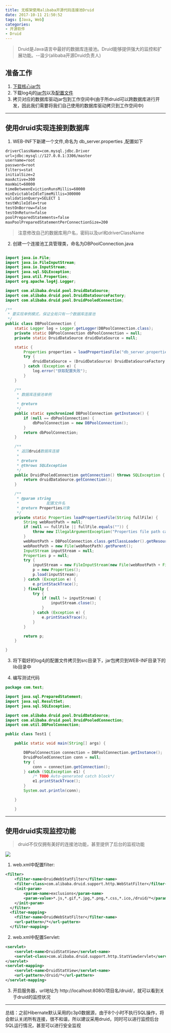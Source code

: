 ```yaml
---
title: 无框架使用alibaba开源代码连接池Druid
date: 2017-10-11 21:50:52
tags: [Java, Web]
categories:
- 开源软件
- Druid
---
```


> Druid是Java语言中最好的数据库连接池。Druid能够提供强大的监控和扩展功能。--温少(alibaba开源Druid负责人)

## 准备工作
1. <a href="https://github.com/sivanWu0222/Druid-Test/blob/master/druid-1.1.4.jar">下载核心jar包</a>
2. 下载log4j的<a href="https://github.com/sivanWu0222/Druid-Test/blob/master/log4j-1.2.9.jar">jar包</a>以及<a href="https://github.com/sivanWu0222/Druid-Test/blob/master/log4j.properties">配置文件</a>
3. 拷贝对应的数据库驱动jar包到工作空间中(由于所druid可以跨数据库进行开发，因此我们需要将我们自己使用的数据库驱动拷贝到工作空间中)

------

## 使用druid实现连接到数据库
1. WEB-INF下新建一个文件,命名为 db_server.properties ,配置如下
``` Html
driverClassName=com.mysql.jdbc.Driver
url=jdbc:mysql://127.0.0.1:3306/master
username=root
password=root
filters=stat
initialSize=2
maxActive=300
maxWait=60000
timeBetweenEvictionRunsMillis=60000
minEvictableIdleTimeMillis=300000
validationQuery=SELECT 1
testWhileIdle=true
testOnBorrow=false
testOnReturn=false
poolPreparedStatements=false
maxPoolPreparedStatementPerConnectionSize=200
```
> 注意修改自己的数据库用户名，密码以及url和driverClassName



2. 创建一个连接池工具管理类，命名为DBPoolConnection.java


<!-- more -->
```Java

import java.io.File;
import java.io.FileInputStream;
import java.io.InputStream;
import java.sql.SQLException;
import java.util.Properties;
import org.apache.log4j.Logger;

import com.alibaba.druid.pool.DruidDataSource;
import com.alibaba.druid.pool.DruidDataSourceFactory;
import com.alibaba.druid.pool.DruidPooledConnection;

/**
 * 要实现单例模式，保证全局只有一个数据库连接池
 */
public class DBPoolConnection {
	static Logger log = Logger.getLogger(DBPoolConnection.class);
	private static DBPoolConnection dbPoolConnection = null;
	private static DruidDataSource druidDataSource = null;

	static {
		Properties properties = loadPropertiesFile("db_server.properties");
		try {
			druidDataSource = (DruidDataSource) DruidDataSourceFactory.createDataSource(properties); /* DruidDataSrouce工厂模式*/
		} catch (Exception e) {
			log.error("获取配置失败");
		}
	}

	/**
	 * 数据库连接池单例
	 *
	 * @return
	 */
	public static synchronized DBPoolConnection getInstance() {
		if (null == dbPoolConnection) {
			dbPoolConnection = new DBPoolConnection();
		}
		return dbPoolConnection;
	}

	/**
	 * 返回druid数据库连接
	 *
	 * @return
	 * @throws SQLException
	 */
	public DruidPooledConnection getConnection() throws SQLException {
		return druidDataSource.getConnection();
	}

	/**
	 * @param string
	 *            配置文件名
	 * @return Properties对象
	 */
	private static Properties loadPropertiesFile(String fullFile) {
		String webRootPath = null;
		if (null == fullFile || fullFile.equals("")) {
			throw new IllegalArgumentException("Properties file path can not be null" + fullFile);
		}
		webRootPath = DBPoolConnection.class.getClassLoader().getResource("").getPath();
		webRootPath = new File(webRootPath).getParent();
		InputStream inputStream = null;
		Properties p = null;
		try {
			inputStream = new FileInputStream(new File(webRootPath + File.separator + fullFile));
			p = new Properties();
			p.load(inputStream);
		} catch (Exception e) {
			e.printStackTrace();
		} finally {
			try {
				if (null != inputStream) {
					inputStream.close();
				}
			} catch (Exception e) {
				e.printStackTrace();
			}
		}

		return p;
	}

}

```
3. 将下载好的log4j的配置文件拷贝到src目录下，jar包拷贝到WEB-INF目录下的lib目录中

4. 编写测试代码
```Java
package com.test;

import java.sql.PreparedStatement;
import java.sql.ResultSet;
import java.sql.SQLException;

import com.alibaba.druid.pool.DruidDataSource;
import com.alibaba.druid.pool.DruidPooledConnection;
import com.util.DBPoolConnection;

public class Test1 {

	public static void main(String[] args) {

		DBPoolConnection connection = DBPoolConnection.getInstance();
		DruidPooledConnection conn = null;
		try {
			conn = connection.getConnection();
		} catch (SQLException e1) {
			/* TODO Auto-generated catch block*/
			e1.printStackTrace();
		}
		System.out.println(conn);

	}

	}


```


------

## 使用druid实现监控功能

> druid不仅仅拥有美好的连接池功能，甚至提供了后台的监视功能

<img src="http://on3w7gc9m.bkt.clouddn.com/QQ%E5%9B%BE%E7%89%8720171011230452.png"/>

1. web.xml中配置filter:
```xml
<filter>
  	<filter-name>DruidWebStatFilter</filter-name>
  	<filter-class>com.alibaba.druid.support.http.WebStatFilter</filter-class>
  	<init-param>
  		<param-name>exclusions</param-name>
  		<param-value>*.js,*.gif,*.jpg,*.png,*.css,*.ico,/druid/*</param-value>
  	</init-param>
  </filter>
  <filter-mapping>
  	<filter-name>DruidWebStatFilter</filter-name>
  	<url-pattern>/*</url-pattern>
  </filter-mapping>
```

2. web.xml中配置Servlet:
```xml
<servlet>
    <servlet-name>DruidStatView</servlet-name>
    <servlet-class>com.alibaba.druid.support.http.StatViewServlet</servlet-class>
</servlet>
<servlet-mapping>
    <servlet-name>DruidStatView</servlet-name>
    <url-pattern>/druid/*</url-pattern>
</servlet-mapping>
```

3. 开启服务器，url地址为 http://localhost:8080/项目名/druid/，就可以看到关于druid的监控状况

------

总结：之前Hibernate默认采用的c3p0数据源，由于8个小时不执行SQL操作，将会默认关闭所有连接，很不和谐，所以建议采用druid，同时可以进行监控后台SQL运行情况，甚至可以进行安全监视
